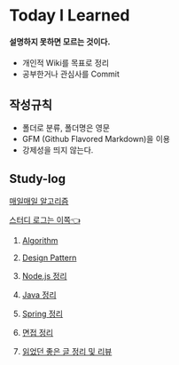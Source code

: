 # Today I Learned
#### 설명하지 못하면 모르는 것이다.
- 개인적 Wiki를 목표로 정리
- 공부한거나 관심사를 Commit

## 작성규칙
- 폴더로 분류, 폴더명은 영문
- GFM (Github Flavored Markdown)을 이용
- 강제성을 띄지 않는다.

## Study-log

[매일매일 알고리즘](https://github.com/sehajyang/TIL/tree/master/Algorithm/baekjoonStudy/daily)

[스터디 로그는 이쪽:point_left:](https://sehajyang.github.io/logs/2018/08/22/study-log.html)

1. [Algorithm](https://github.com/sehajyang/TIL/tree/master/Algorithm/src/baekjoonStudy)

2. [Design Pattern](https://github.com/sehajyang/TIL/blob/master/Java/Design%20Pattern.md)

3. [Node.js 정리](https://github.com/sehajyang/TIL/tree/master/Nodejs)

4. [Java 정리](https://github.com/sehajyang/TIL/tree/master/Java)

5. [Spring 정리](https://github.com/sehajyang/TIL/blob/master/Spring)

6. [면접 정리](https://github.com/sehajyang/TIL/tree/master/Etc) 

7. [읽었던 좋은 글 정리 및 리뷰](https://github.com/sehajyang/TIL/tree/master/Review)

